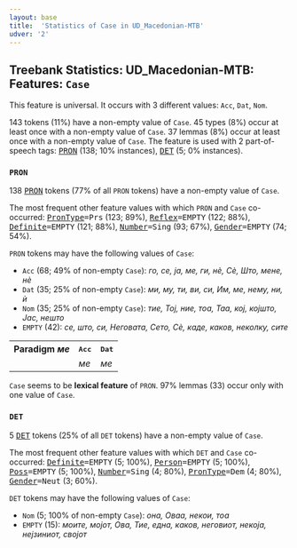 ```yaml
---
layout: base
title:  'Statistics of Case in UD_Macedonian-MTB'
udver: '2'
---
```


## Treebank Statistics: UD_Macedonian-MTB: Features: `Case`

This feature is universal.
It occurs with 3 different values: `Acc`, `Dat`, `Nom`.

143 tokens (11%) have a non-empty value of `Case`.
45 types (8%) occur at least once with a non-empty value of `Case`.
37 lemmas (8%) occur at least once with a non-empty value of `Case`.
The feature is used with 2 part-of-speech tags: <tt><a href="mk_mtb-pos-PRON.html">PRON</a></tt> (138; 10% instances), <tt><a href="mk_mtb-pos-DET.html">DET</a></tt> (5; 0% instances).

### `PRON`

138 <tt><a href="mk_mtb-pos-PRON.html">PRON</a></tt> tokens (77% of all `PRON` tokens) have a non-empty value of `Case`.

The most frequent other feature values with which `PRON` and `Case` co-occurred: <tt><a href="mk_mtb-feat-PronType.html">PronType</a></tt><tt>=Prs</tt> (123; 89%), <tt><a href="mk_mtb-feat-Reflex.html">Reflex</a></tt><tt>=EMPTY</tt> (122; 88%), <tt><a href="mk_mtb-feat-Definite.html">Definite</a></tt><tt>=EMPTY</tt> (121; 88%), <tt><a href="mk_mtb-feat-Number.html">Number</a></tt><tt>=Sing</tt> (93; 67%), <tt><a href="mk_mtb-feat-Gender.html">Gender</a></tt><tt>=EMPTY</tt> (74; 54%).

`PRON` tokens may have the following values of `Case`:

* `Acc` (68; 49% of non-empty `Case`): <em>го, се, ја, ме, ги, нѐ, Сѐ, Што, мене, нè</em>
* `Dat` (35; 25% of non-empty `Case`): <em>ми, му, ти, ви, си, Им, ме, нему, ни, ѝ</em>
* `Nom` (35; 25% of non-empty `Case`): <em>тие, Тој, ние, тоа, Таа, кој, којшто, Јас, нешто</em>
* `EMPTY` (42): <em>се, што, си, Неговата, Сето, Сѐ, каде, каков, неколку, сите</em>

<table>
  <tr><th>Paradigm <i>ме</i></th><th><tt>Acc</tt></th><th><tt>Dat</tt></th></tr>
  <tr><td><tt></tt></td><td><em>ме</em></td><td><em>ме</em></td></tr>
</table>

`Case` seems to be **lexical feature** of `PRON`. 97% lemmas (33) occur only with one value of `Case`.

### `DET`

5 <tt><a href="mk_mtb-pos-DET.html">DET</a></tt> tokens (25% of all `DET` tokens) have a non-empty value of `Case`.

The most frequent other feature values with which `DET` and `Case` co-occurred: <tt><a href="mk_mtb-feat-Definite.html">Definite</a></tt><tt>=EMPTY</tt> (5; 100%), <tt><a href="mk_mtb-feat-Person.html">Person</a></tt><tt>=EMPTY</tt> (5; 100%), <tt><a href="mk_mtb-feat-Poss.html">Poss</a></tt><tt>=EMPTY</tt> (5; 100%), <tt><a href="mk_mtb-feat-Number.html">Number</a></tt><tt>=Sing</tt> (4; 80%), <tt><a href="mk_mtb-feat-PronType.html">PronType</a></tt><tt>=Dem</tt> (4; 80%), <tt><a href="mk_mtb-feat-Gender.html">Gender</a></tt><tt>=Neut</tt> (3; 60%).

`DET` tokens may have the following values of `Case`:

* `Nom` (5; 100% of non-empty `Case`): <em>она, Оваа, некои, тоа</em>
* `EMPTY` (15): <em>моите, мојот, Ова, Тие, една, каков, неговиот, некоја, нејзиниот, својот</em>

